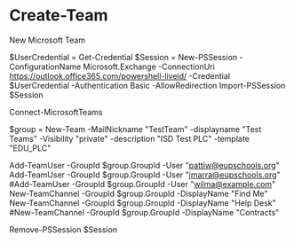 # Create-Team
New Microsoft Team

$UserCredential = Get-Credential 
$Session = New-PSSession -ConfigurationName Microsoft.Exchange -ConnectionUri https://outlook.office365.com/powershell-liveid/ -Credential $UserCredential -Authentication Basic -AllowRedirection
Import-PSSession $Session

Connect-MicrosoftTeams

$group = New-Team -MailNickname "TestTeam" -displayname "Test Teams" -Visibility "private" -description "ISD Test PLC" -template "EDU_PLC"

Add-TeamUser -GroupId $group.GroupId -User "pattiw@eupschools.org"
Add-TeamUser -GroupId $group.GroupId -User "jmarra@eupschools.org"
#Add-TeamUser -GroupId $group.GroupId -User "wilma@example.com"
New-TeamChannel -GroupId $group.GroupId -DisplayName "Find Me"
New-TeamChannel -GroupId $group.GroupId -DisplayName "Help Desk"
#New-TeamChannel -GroupId $group.GroupId -DisplayName "Contracts"

Remove-PSSession $Session
